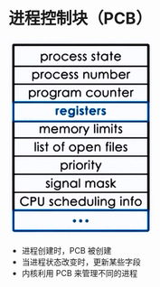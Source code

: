 # 进程控制块（PCB）

![PCB](.images/process-pcb.png)

* 进程创建时，PCB 被创建
* 当进程状态改变时，更新某些字段
* 内核利用 PCB 来管理不同的进程
